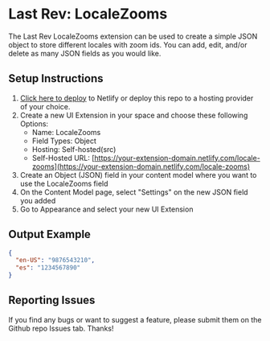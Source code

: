 # Last Rev: LocaleZooms

The Last Rev LocaleZooms extension can be used to create a simple JSON object to store different locales with zoom ids. You can add, edit, and/or delete as many JSON fields as you would like.

## Setup Instructions

1. [Click here to deploy](https://app.netlify.com/start/deploy?repository=https://github.com/last-rev-llc/contentful-ui-extensions) to Netlify or deploy this repo to a hosting provider of your choice.
2. Create a new UI Extension in your space and choose these following Options:
    - Name: LocaleZooms
    - Field Types: Object
    - Hosting: Self-hosted(src)
    - Self-Hosted URL: [https://your-extension-domain.netlify.com/locale-zooms](https://your-extension-domain.netlify.com/locale-zooms)
3. Create an Object (JSON) field in your content model where you want to use the LocaleZooms field
4. On the Content Model page, select "Settings" on the new JSON field you added
5. Go to Appearance and select your new UI Extension

## Output Example

```json
{
  "en-US": "9876543210",
  "es": "1234567890"
}
```

## Reporting Issues

If you find any bugs or want to suggest a feature, please submit them on the Github repo Issues tab. Thanks!